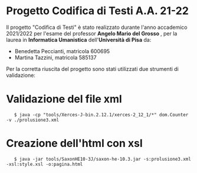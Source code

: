 # Progetto Codifica di Testi A.A. 21-22
Il progetto "Codifica di Testi" è stato realizzato durante l'anno accademico 2021/2022 per l'esame del professor <b>Angelo Mario del Grosso </b>, per la laurea in <b> Informatica Umanistica</b> dell'<b>Università di Pisa</b> da:

- Benedetta Peccianti, matricola 600695
- Martina Tazzini, matricola 585137

Per la corretta riuscita del progetto sono stati utilizzati due strumenti di validazione:

# Validazione del file xml

```shell
   $ java -cp "tools/Xerces-J-bin.2.12.1/xerces-2_12_1/*" dom.Counter -v ./prolusione3.xml 
```

# Creazione dell'html con xsl

```shell
   $ java -jar tools/SaxonHE10-3J/saxon-he-10.3.jar -s:prolusione3.xml -xsl:style.xsl -o:pagina.html
 
```

